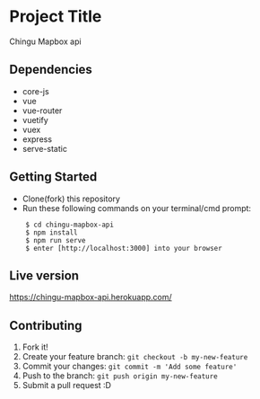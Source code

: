 # Project Title

Chingu Mapbox api

## Dependencies 
- core-js
- vue
- vue-router
- vuetify
- vuex
- express
- serve-static

## Getting Started

- Clone(fork) this repository
- Run these following commands on your terminal/cmd prompt:
```
    $ cd chingu-mapbox-api
    $ npm install
    $ npm run serve
    $ enter [http://localhost:3000] into your browser
```

## Live version
https://chingu-mapbox-api.herokuapp.com/


## Contributing
1. Fork it!
2. Create your feature branch: `git checkout -b my-new-feature`
3. Commit your changes: `git commit -m 'Add some feature'`
4. Push to the branch: `git push origin my-new-feature`
5. Submit a pull request :D




